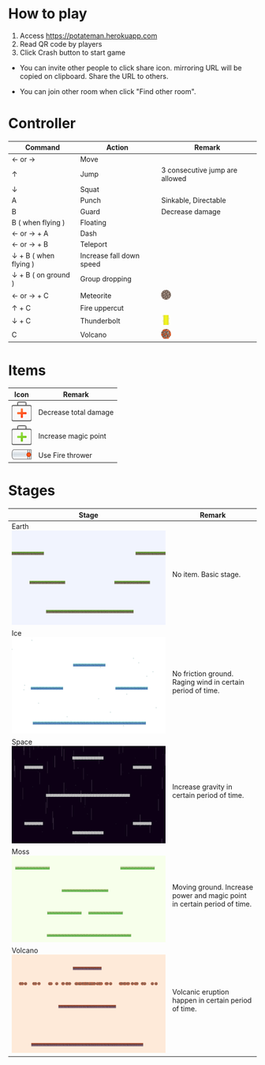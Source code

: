 # How to play

1. Access https://potateman.herokuapp.com
2. Read QR code by players
3. Click Crash button to start game

* You can invite other people to click share icon. mirroring URL will be copied on clipboard. Share the URL to others.

* You can join other room when click "Find other room".

# Controller

| Command | Action|Remark|
|---------|-------|------|
|← or → | Move ||
|↑| Jump |3 consecutive jump are allowed|
|↓| Squat ||
|A| Punch | Sinkable, Directable |
|B| Guard | Decrease damage |
|B ( when flying ) | Floating ||
|← or → + A | Dash ||
|← or → + B | Teleport ||
|↓ + B ( when flying ) | Increase fall down speed ||
|↓ + B ( on ground ) | Group dropping ||
|← or → + C| Meteorite |![Meteorite](https://raw.githubusercontent.com/sideroad/potateman/master/src/images/meteorite.png)|
|↑ + C| Fire uppercut ||
|↓ + C | Thunderbolt |![Thunderbolt](https://raw.githubusercontent.com/sideroad/potateman/master/src/images/thunder-attack-left-5.png)|
|C | Volcano |![Volcano](https://raw.githubusercontent.com/sideroad/potateman/master/src/images/volcano.png)|

# Items
|Icon|Remark|
|----|------|
|![RescueBox](https://raw.githubusercontent.com/sideroad/potateman/master/src/images/rescue-box.png)|Decrease total damage|
|![MagicBox](https://raw.githubusercontent.com/sideroad/potateman/master/src/images/magic-box.png)|Increase magic point|
|![Firethrower](https://raw.githubusercontent.com/sideroad/potateman/master/src/images/flamethrower-equip-right-1.png)|Use Fire thrower|

# Stages
|Stage|Remark|
|-----|------|
|Earth![](https://raw.githubusercontent.com/sideroad/potateman/master/src/images/stages/earth.png)|No item. Basic stage.|
|Ice![](https://raw.githubusercontent.com/sideroad/potateman/master/src/images/stages/ice.png)|No friction ground. Raging wind in certain period of time.|
|Space![](https://raw.githubusercontent.com/sideroad/potateman/master/src/images/stages/space.png)|Increase gravity in certain period of time.|
|Moss![](https://raw.githubusercontent.com/sideroad/potateman/master/src/images/stages/moss.png)|Moving ground. Increase power and magic point in certain period of time.|
|Volcano![](https://raw.githubusercontent.com/sideroad/potateman/master/src/images/stages/volcano.png)|Volcanic eruption happen in certain period of time.|
